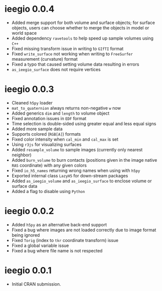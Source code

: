 # ieegio 0.0.4

* Added merge support for both volume and surface objects; for surface objects, users can choose whether to merge the objects in model or world space
* Added dependency `ravetools` to help speed up sample volumes using `C++`
* Fixed missing transform issue in writing to `GIfTI` format
* Fixed `write_surface` not working when writing to `FreeSurfer` measurement (curvature) format
* Fixed a typo that caused setting volume data resulting in errors
* `as_ieegio_surface` does not require vertices

# ieegio 0.0.3

* Cleaned `h5py` loader
* `mat_to_quaternion` always returns non-negative `w` now
* Added generics `dim` and `length` to volume object
* Fixed annotation issues in `EDF` format
* Time selection is double-sided using greater equal and less equal signs
* Added more sample data
* Supports colored (`RGB[A]`) formats
* Fixed color intensity when `cal_min` and `cal_max` is set
* Using `r3js` for visualizing surfaces
* Added `resample_volume` to sample images (currently only nearest neighbor)
* Added `burn_volume` to burn contacts (positions given in the image native `RAS` coordinate) with any given colors
* Fixed `io_h5_names` returning wrong names when using with `h5py`
* Exported internal class `LazyH5` for down-stream packages
* Added `as_ieegio_volume` and `as_ieegio_surface` to enclose volume or surface data
* Added a flag to disable using `Python`


# ieegio 0.0.2

* Added `h5py` as an alternative back-end support
* Fixed a bug where images are not loaded correctly due to image format being ignored
* Fixed `Torig` (index to `tkr` coordinate transform) issue
* Fixed a global variable issue
* Fixed a bug where file name is not respected


# ieegio 0.0.1

* Initial CRAN submission.
